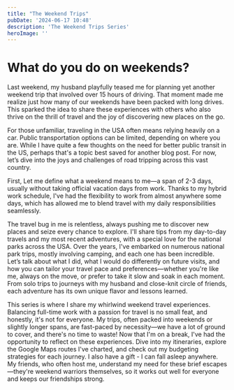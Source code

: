 ```yaml
---
title: "The Weekend Trips"
pubDate: '2024-06-17 10:48'
description: 'The Weekend Trips Series'
heroImage: ''
---
```


# What do you do on weekends? 

Last weekend, my husband playfully teased me for planning yet another weekend trip that involved over 15 hours of driving. That moment made me realize just how many of our weekends have been packed with long drives. This sparked the idea to share these experiences with others who also thrive on the thrill of travel and the joy of discovering new places on the go.

For those unfamiliar, traveling in the USA often means relying heavily on a car. Public transportation options can be limited, depending on where you are. While I have quite a few thoughts on the need for better public transit in the US, perhaps that's a topic best saved for another blog post. For now, let’s dive into the joys and challenges of road tripping across this vast country.

First, Let me define what a weekend means to me—a span of 2-3 days, usually without taking official vacation days from work. Thanks to my hybrid work schedule, I've had the flexibility to work from almost anywhere some days, which has allowed me to blend travel with my daily responsibilities seamlessly. 

The travel bug in me is relentless, always pushing me to discover new places and seize every chance to explore. I'll share tips from my day-to-day travels and my most recent adventures, with a special love for the national parks across the USA. Over the years, I've embarked on numerous national park trips, mostly involving camping, and each one has been incredible. Let’s talk about what I did, what I would do differently on future visits, and how you can tailor your travel pace and preferences—whether you're like me, always on the move, or prefer to take it slow and soak in each moment. From solo trips to journeys with my husband and close-knit circle of friends, each adventure has its own unique flavor and lessons learned. 

This series is where I share my whirlwind weekend travel experiences. Balancing full-time work with a passion for travel is no small feat, and honestly, it's not for everyone. My trips, often packed into weekends or slightly longer spans, are fast-paced by necessity—we have a lot of ground to cover, and there's no time to waste! Now that I'm on a break, I've had the opportunity to reflect on these experiences. Dive into my itineraries, explore the Google Maps routes I've charted, and check out my budgeting strategies for each journey. I also have a gift - I can fall asleep anywhere. My friends, who often host me, understand my need for these brief escapes—they're weekend warriors themselves, so it works out well for everyone and keeps our friendships strong.